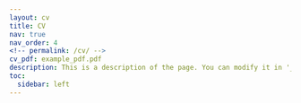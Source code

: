 ```yaml
---
layout: cv
title: CV
nav: true
nav_order: 4
<!-- permalink: /cv/ -->
cv_pdf: example_pdf.pdf
description: This is a description of the page. You can modify it in '_pages/cv.md'. You can also change or remove the top pdf download button.
toc:
  sidebar: left
---
```

